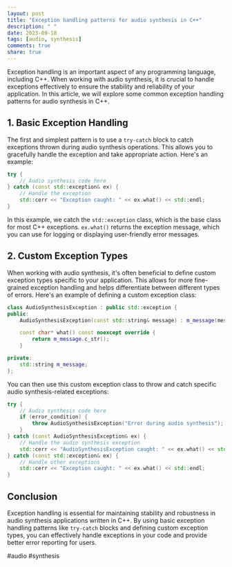 ```yaml
---
layout: post
title: "Exception handling patterns for audio synthesis in C++"
description: " "
date: 2023-09-18
tags: [audio, synthesis]
comments: true
share: true
---
```


Exception handling is an important aspect of any programming language, including C++. When working with audio synthesis, it is crucial to handle exceptions effectively to ensure the stability and reliability of your application. In this article, we will explore some common exception handling patterns for audio synthesis in C++.

## 1. Basic Exception Handling

The first and simplest pattern is to use a `try-catch` block to catch exceptions thrown during audio synthesis operations. This allows you to gracefully handle the exception and take appropriate action. Here's an example:

```cpp
try {
    // Audio synthesis code here
} catch (const std::exception& ex) {
    // Handle the exception
    std::cerr << "Exception caught: " << ex.what() << std::endl;
}
```

In this example, we catch the `std::exception` class, which is the base class for most C++ exceptions. `ex.what()` returns the exception message, which you can use for logging or displaying user-friendly error messages.

## 2. Custom Exception Types

When working with audio synthesis, it's often beneficial to define custom exception types specific to your application. This allows for more fine-grained exception handling and helps differentiate between different types of errors. Here's an example of defining a custom exception class:

```cpp
class AudioSynthesisException : public std::exception {
public:
    AudioSynthesisException(const std::string& message) : m_message(message) {}

    const char* what() const noexcept override {
        return m_message.c_str();
    }

private:
    std::string m_message;
};
```

You can then use this custom exception class to throw and catch specific audio synthesis-related exceptions:

```cpp
try {
    // Audio synthesis code here
    if (error_condition) {
        throw AudioSynthesisException("Error during audio synthesis");
    }
} catch (const AudioSynthesisException& ex) {
    // Handle the audio synthesis exception
    std::cerr << "AudioSynthesisException caught: " << ex.what() << std::endl;
} catch (const std::exception& ex) {
    // Handle other exceptions
    std::cerr << "Exception caught: " << ex.what() << std::endl;
}
```

## Conclusion

Exception handling is essential for maintaining stability and robustness in audio synthesis applications written in C++. By using basic exception handling patterns like `try-catch` blocks and defining custom exception types, you can effectively handle exceptions in your code and provide better error reporting for users.

#audio #synthesis